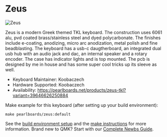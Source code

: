 # Zeus

![Zeus](https://i.imgur.com/jdCaP1m.jpg)

Zeus is a modern Greek themed TKL keyboard. The construction uses 6061 alu, pvd coated brass/stainless steel and dyed polycarbonate. The finishes include e-coating, anodizing, micro arc anodization, metal polish and fine beadblasting. The keyboard has a usb-c daugtherboard, an integrated dual usb hub with an audio jack and dac, an internal speaker and a rotary encoder. The case has indicator lights and is top mounted. The pcb is designed by me in house and has some super cool tricks up its sleeve as well.

* Keyboard Maintainer: Koobaczech
* Hardware Supported: Koobaczech
* Availability: https://pearlboards.net/products/zeus-tkl?variant=39646626250884

Make example for this keyboard (after setting up your build environment):

    make pearlboards/zeus:default

See the [build environment setup](https://docs.qmk.fm/#/getting_started_build_tools) and the [make instructions](https://docs.qmk.fm/#/getting_started_make_guide) for more information. Brand new to QMK? Start with our [Complete Newbs Guide](https://docs.qmk.fm/#/newbs).
